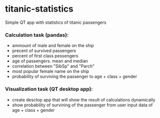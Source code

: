 # titanic-statistics
Simple QT app with statistics of titanic passengers

### Calculation task (pandas):
- ammount of male and female on the ship
- precent of survived passengers 
- percent of first class pessengers
- age of passengers. mean and median
- correlation between "SibSp" and "Parch"
- most popular female name on the ship
- probability of surviving the passenger to age + class + gender


### Visualization task (QT desktop app):
- create desctop app that will show the result of calculations dynamically
- show probability of survining of the passenger from user input data of age + class + gender
